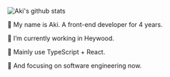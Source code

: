 ![Aki's github stats](https://github-readme-stats.vercel.app/api?username=akiq2016&show_icons=true)

🔭 My name is Aki. A front-end developer for 4 years.

🌱 I’m currently working in Heywood.

👯 Mainly use TypeScript + React.

🤔 And focusing on software engineering now.
